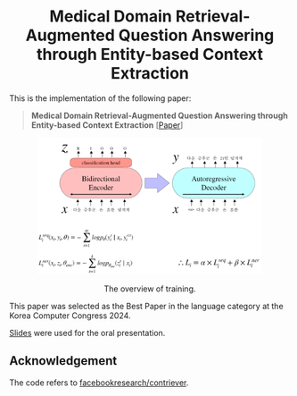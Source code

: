 <h1 align="center">Medical Domain Retrieval-Augmented Question Answering through Entity-based Context Extraction</a></h2>

This is the implementation of the following paper:

> **Medical Domain Retrieval-Augmented Question Answering through Entity-based Context Extraction** [[Paper](https://www.dbpia.co.kr/pdf/pdfView.do?nodeId=NODE11861871)]

<p align="center"><img src="figs/main.png" style="width: 80%; height: auto;"></p>
<p align="center">The overview of training.</p>

This paper was selected as the Best Paper in the language category at the Korea Computer Congress 2024.

<a href="/slide/kcc_jeonghuncho.pdf" download>Slides</a> were used for the oral presentation.

## Acknowledgement
The code refers to [facebookresearch/contriever](https://github.com/facebookresearch/contriever).